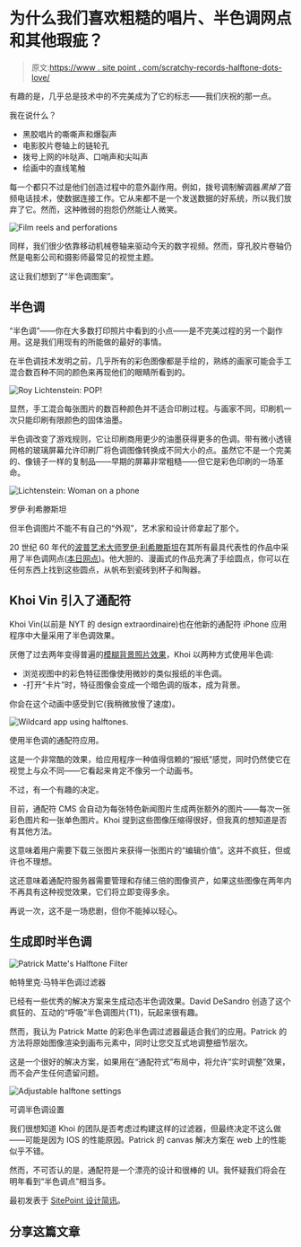 # 为什么我们喜欢粗糙的唱片、半色调网点和其他瑕疵？

> 原文:[https://www . site point . com/scratchy-records-halftone-dots-love/](https://www.sitepoint.com/scratchy-records-halftones-dots-love/)

有趣的是，几乎总是技术中的不完美成为了它的标志——我们庆祝的那一点。

我在说什么？

*   黑胶唱片的嘶嘶声和爆裂声
*   电影胶片卷轴上的链轮孔
*   拨号上网的咔哒声、口哨声和尖叫声
*   绘画中的直线笔触

每一个都只不过是他们创造过程中的意外副作用。例如，拨号调制解调器*黑掉了*音频电话技术，使数据连接工作。它从来都不是一个发送数据的好系统，所以我们放弃了它。然而，这种微弱的抱怨仍然能让人微笑。

![Film reels and perforations](../Images/61519cbb40ed270ec2c6358dca5b4210.png)

同样，我们很少依靠移动机械卷轴来驱动今天的数字视频。然而，穿孔胶片卷轴仍然是电影公司和摄影师最常见的视觉主题。

这让我们想到了“半色调图案”。

## 半色调

“半色调”——你在大多数打印照片中看到的小点——是不完美过程的另一个副作用。这是我们用现有的所能做的最好的事情。

在半色调技术发明之前，几乎所有的彩色图像都是手绘的，熟练的画家可能会手工混合数百种不同的颜色来再现他们的眼睛所看到的。

![Roy Lichtenstein: POP!](../Images/d1c657a0d8d9b7ea46ee8f35db9472a8.png)

显然，手工混合每张图片的数百种颜色并不适合印刷过程。与画家不同，印刷机一次只能印刷有限颜色的固体油墨。

半色调改变了游戏规则，它让印刷商用更少的油墨获得更多的色调。带有微小透镜网格的玻璃屏幕允许印刷厂将色调图像转换成不同大小的点。虽然它不是一个完美的、像镜子一样的复制品——早期的屏幕非常粗糙——但它是彩色印刷的一场革命。

![Lichtenstein: Woman on a phone](../Images/760cf1589303b1f4a4a546716a59e8e5.png)

罗伊·利希滕斯坦

但半色调图片不能不有自己的“外观”，艺术家和设计师拿起了那个。

20 世纪 60 年代的[波普艺术大师罗伊·利希滕斯坦](http://www.npr.org/2012/10/15/162807890/one-dot-at-a-time-lichtenstein-made-art-pop)在其所有最具代表性的作品中采用了半色调网点([本日网点](https://en.wikipedia.org/wiki/Ben-Day_dots))。他大胆的、漫画式的作品充满了手绘圆点，你可以在任何东西上找到这些圆点，从帆布到瓷砖到杯子和陶器。

## Khoi Vin 引入了通配符

Khoi Vin(以前是 NYT 的 design extraordinaire)也在他新的通配符 iPhone 应用程序中大量采用了半色调效果。

厌倦了过去两年变得普遍的[模糊背景照片效果](http://www.subtraction.com/2015/08/11/blurring-is-the-auto-tune-of-ui-design/?utm_source=SitePoint)，Khoi 以两种方式使用半色调:

*   浏览视图中的彩色特征图像使用微妙的类似报纸的半色调。
*   -打开“卡片”时，特征图像会变成一个暗色调的版本，成为背景。

你会在这个动画中感受到它(我稍微放慢了速度)。

![Wildcard app using halftones.](../Images/fb99e2650176be22f53336b42dd30369.png)

使用半色调的通配符应用。

这是一个非常酷的效果，给应用程序一种值得信赖的“报纸”感觉，同时仍然使它在视觉上与众不同——它看起来肯定不像另一个动画书。

不过，有一个有趣的决定。

目前，通配符 CMS 会自动为每张特色新闻图片生成两张额外的图片——每次一张彩色图片和一张单色图片。Khoi 提到这些图像压缩得很好，但我真的想知道是否有其他方法。

这意味着用户需要下载三张图片来获得一张图片的“编辑价值”。这并不疯狂，但或许也不理想。

这还意味着通配符服务器需要管理和存储三倍的图像资产，如果这些图像在两年内不再具有这种视觉效果，它们将立即变得多余。

再说一次，这不是一场悲剧，但你不能掉以轻心。

## 生成即时半色调

![Patrick Matte's Halftone Filter](../Images/97fe5477251949fa837493a13a2e3540.png)

帕特里克·马特半色调过滤器

已经有一些优秀的解决方案来生成动态半色调效果。David DeSandro 创造了这个疯狂的、互动的“呼吸”半色调图片(T1)，玩起来很有趣。

然而，我认为 Patrick Matte 的彩色半色调过滤器最适合我们的应用。Patrick 的方法将原始图像渲染到画布元素中，同时让您交互式地调整细节层次。

这是一个很好的解决方案，如果用在“通配符式”布局中，将允许“实时调整”效果，而不会产生任何遗留问题。

![Adjustable halftone settings](../Images/6589a7bf4fbec32a1203c6a1977f3d59.png)

可调半色调设置

我们很想知道 Khoi 的团队是否考虑过构建这样的过滤器，但最终决定不这么做——可能是因为 IOS 的性能原因。Patrick 的 canvas 解决方案在 web 上的性能似乎不错。

然而，不可否认的是，通配符是一个漂亮的设计和很棒的 UI。我怀疑我们将会在明年看到“半色调点”相当多。

最初发表于 [SitePoint 设计简讯](https://www.sitepoint.com/newsletter/)。

## 分享这篇文章